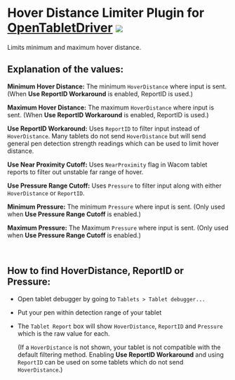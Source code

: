 # Hover Distance Limiter Plugin for [OpenTabletDriver](https://github.com/OpenTabletDriver/OpenTabletDriver) [![](https://img.shields.io/github/downloads/Kuuuube/Hover_Distance_Limiter/total.svg)](https://github.com/Kuuuube/Hover_Distance_Limiter/releases/latest)

Limits minimum and maximum hover distance.

## Explanation of the values:

**Minimum Hover Distance:** The minimum `HoverDistance` where input is sent. (When **Use ReportID Workaround** is enabled, ReportID is used.)

**Maximum Hover Distance:** The maximum `HoverDistance` where input is sent. (When **Use ReportID Workaround** is enabled, ReportID is used.)

**Use ReportID Workaround:** Uses `ReportID` to filter input instead of `HoverDistance`. Many tablets do not send `HoverDistance` but will send general pen detection strength readings which can be used to limit hover distance.

**Use Near Proximity Cutoff:** Uses `NearProximity` flag in Wacom tablet reports to filter out unstable far range of hover.

**Use Pressure Range Cutoff:** Uses `Pressure` to filter input along with either `HoverDistance` or `ReportID`.

**Minimum Pressure:** The minimum `Pressure` where input is sent. (Only used when **Use Pressure Range Cutoff** is enabled.)

**Maximum Pressure:** The Maximum `Pressure` where input is sent. (Only used when **Use Pressure Range Cutoff** is enabled.)

<br>

## How to find HoverDistance, ReportID or Pressure:
- Open tablet debugger by going to `Tablets > Tablet debugger...`
- Put your pen within detection range of your tablet
- The `Tablet Report` box will show `HoverDistance`, `ReportID` and `Pressure` which is the raw value for each.

    (If a `HoverDistance` is not shown, your tablet is not compatible with the default filtering method. Enabling **Use ReportID Workaround** and using `ReportID` can be used on some tablets which do not send `HoverDistance`.)
